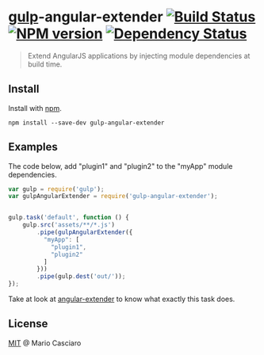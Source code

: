 # [gulp](https://github.com/wearefractal/gulp)-angular-extender [![Build Status](https://secure.travis-ci.org/mariocasciaro/gulp-angular-extender.png?branch=master)](https://travis-ci.org/mariocasciaro/gulp-angular-extender) [![NPM version](https://badge.fury.io/js/gulp-angular-extender.png)](http://badge.fury.io/js/gulp-angular-extender) [![Dependency Status](https://gemnasium.com/mariocasciaro/gulp-angular-extender.png)](https://gemnasium.com/mariocasciaro/gulp-angular-extender)

> Extend AngularJS applications by injecting module dependencies at build time.

## Install

Install with [npm](https://npmjs.org/package/gulp-angular-extender).

```
npm install --save-dev gulp-angular-extender
```

## Examples

The code below, add "plugin1" and "plugin2" to the "myApp" module dependencies.

```js
var gulp = require('gulp');
var gulpAngularExtender = require('gulp-angular-extender');


gulp.task('default', function () {
    gulp.src('assets/**/*.js')
        .pipe(gulpAngularExtender({
          "myApp": [
            "plugin1",
            "plugin2"
          ]
        }))
        .pipe(gulp.dest('out/'));
});
```

Take at look at [angular-extender](https://github.com/mariocasciaro/angular-extender) to know 
what exactly this task does.

## License

[MIT](http://en.wikipedia.org/wiki/MIT_License) @ Mario Casciaro

